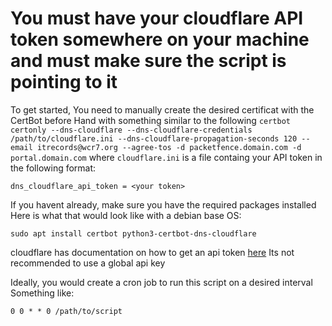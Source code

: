 # You must have your cloudflare API token somewhere on your machine and must make sure the script is pointing to it

To get started, You need to manually create the desired certificat with the CertBot before Hand with something similar to the following
`certbot certonly --dns-cloudflare --dns-cloudflare-credentials /path/to/cloudflare.ini --dns-cloudflare-propagation-seconds 120 --email itrecords@wcr7.org --agree-tos -d packetfence.domain.com -d portal.domain.com`
where `cloudflare.ini` is a file containg your API token in the following format:
```
dns_cloudflare_api_token = <your token>
```
If you havent already, make sure you have the required packages installed
Here is what that would look like with a debian base OS:
```
sudo apt install certbot python3-certbot-dns-cloudflare
```

cloudflare has documentation on how to get an api token [here](https://developers.cloudflare.com/fundamentals/api/get-started/create-token/)
Its not recommended to use a global api key

Ideally, you would create a cron job to run this script on a desired interval
Something like:
```
0 0 * * 0 /path/to/script
```
